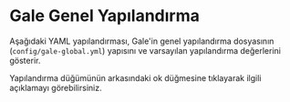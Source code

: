 <script setup>
// Same with en
import galeGlobalConfig_1_21_4 from '../../../docs/config/data/gale-global-1-21-4';
import galeGlobalConfig_1_21_1 from '../../../docs/config/data/gale-global-1-21-1';
import ConfigGroup from '../../../../.vitepress/theme/components/config/ConfigGroup.vue'
const data = {
    '1.21.4': galeGlobalConfig_1_21_4,
    '1.21.1': galeGlobalConfig_1_21_1
}
</script>

# Gale Genel Yapılandırma

Aşağıdaki YAML yapılandırması, Gale'in genel yapılandırma dosyasının (`config/gale-global.yml`) yapısını ve varsayılan yapılandırma değerlerini gösterir.

Yapılandırma düğümünün arkasındaki ok düğmesine tıklayarak ilgili açıklamayı görebilirsiniz.

<ConfigGroup :data />
